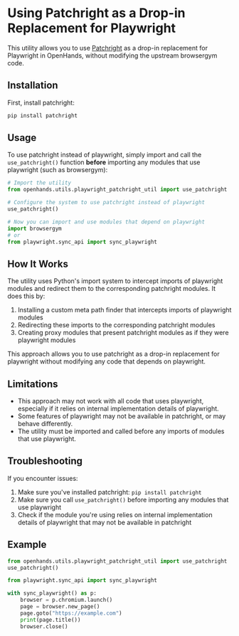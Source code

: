 # Using Patchright as a Drop-in Replacement for Playwright

This utility allows you to use [Patchright](https://github.com/Kaliiiiiiiiii-Vinyzu/patchright-python) as a drop-in replacement for Playwright in OpenHands, without modifying the upstream browsergym code.

## Installation

First, install patchright:

```bash
pip install patchright
```

## Usage

To use patchright instead of playwright, simply import and call the `use_patchright()` function **before** importing any modules that use playwright (such as browsergym):

```python
# Import the utility
from openhands.utils.playwright_patchright_util import use_patchright

# Configure the system to use patchright instead of playwright
use_patchright()

# Now you can import and use modules that depend on playwright
import browsergym
# or
from playwright.sync_api import sync_playwright
```

## How It Works

The utility uses Python's import system to intercept imports of playwright modules and redirect them to the corresponding patchright modules. It does this by:

1. Installing a custom meta path finder that intercepts imports of playwright modules
2. Redirecting these imports to the corresponding patchright modules
3. Creating proxy modules that present patchright modules as if they were playwright modules

This approach allows you to use patchright as a drop-in replacement for playwright without modifying any code that depends on playwright.

## Limitations

- This approach may not work with all code that uses playwright, especially if it relies on internal implementation details of playwright.
- Some features of playwright may not be available in patchright, or may behave differently.
- The utility must be imported and called before any imports of modules that use playwright.

## Troubleshooting

If you encounter issues:

1. Make sure you've installed patchright: `pip install patchright`
2. Make sure you call `use_patchright()` before importing any modules that use playwright
3. Check if the module you're using relies on internal implementation details of playwright that may not be available in patchright

## Example

```python
from openhands.utils.playwright_patchright_util import use_patchright
use_patchright()

from playwright.sync_api import sync_playwright

with sync_playwright() as p:
    browser = p.chromium.launch()
    page = browser.new_page()
    page.goto("https://example.com")
    print(page.title())
    browser.close()
```
